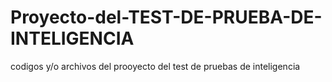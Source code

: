 # Proyecto-del-TEST-DE-PRUEBA-DE-INTELIGENCIA
codigos y/o archivos del prooyecto del test de pruebas de inteligencia
